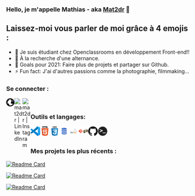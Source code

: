 ### Hello, je m'appelle Mathias - aka [Mat2dr][website] 👋

## Laissez-moi vous parler de moi grâce à 4 emojis :

- 🌱 Je suis étudiant chez Openclassrooms en développement Front-end!!
- 👯 À la recherche d'une alternance.
- 🥅 Goals pour 2021: Faire plus de projets et partager sur Github.
- ⚡ Fun fact: J'ai d'autres passions comme la photographie, filmmaking...


### Se connecter :

[<img align="left" alt="mathiasdragovic.com" width="22px" src="https://raw.githubusercontent.com/iconic/open-iconic/master/svg/globe.svg" />][website]
[<img align="left" alt="mat2dr | LinkedIn" width="22px" src="https://cdn.jsdelivr.net/npm/simple-icons@v3/icons/linkedin.svg" />][linkedin]
[<img align="left" alt="mat2dr | Instagram" width="22px" src="https://cdn.jsdelivr.net/npm/simple-icons@v3/icons/instagram.svg" />][instagram]

<br />

### Outils et langages:

<img align="left" alt="Visual Studio Code" width="26px" src="https://raw.githubusercontent.com/github/explore/80688e429a7d4ef2fca1e82350fe8e3517d3494d/topics/visual-studio-code/visual-studio-code.png" />
<img align="left" alt="HTML5" width="26px" src="https://raw.githubusercontent.com/github/explore/80688e429a7d4ef2fca1e82350fe8e3517d3494d/topics/html/html.png" />
<img align="left" alt="CSS3" width="26px" src="https://raw.githubusercontent.com/github/explore/80688e429a7d4ef2fca1e82350fe8e3517d3494d/topics/css/css.png" />
<img align="left" alt="SQL" width="26px" src="https://raw.githubusercontent.com/github/explore/80688e429a7d4ef2fca1e82350fe8e3517d3494d/topics/sql/sql.png" />
<img align="left" alt="MySQL" width="26px" src="https://raw.githubusercontent.com/github/explore/80688e429a7d4ef2fca1e82350fe8e3517d3494d/topics/mysql/mysql.png" />
<img align="left" alt="Git" width="26px" src="https://raw.githubusercontent.com/github/explore/80688e429a7d4ef2fca1e82350fe8e3517d3494d/topics/git/git.png" />
<img align="left" alt="GitHub" width="26px" src="https://raw.githubusercontent.com/github/explore/78df643247d429f6cc873026c0622819ad797942/topics/github/github.png" />
<img align="left" alt="Terminal" width="26px" src="https://raw.githubusercontent.com/github/explore/80688e429a7d4ef2fca1e82350fe8e3517d3494d/topics/terminal/terminal.png" />

<br />
<br />

### Mes projets les plus récents :

[![Readme Card](https://github-readme-stats.vercel.app/api/pin/?username=Mat2dr&repo=todoAPP&title_color=fff&icon_color=f9f9f9&text_color=9f9f9f&bg_color=151515)](https://github.com/Mat2dr/todoAPP)

[![Readme Card](https://github-readme-stats.vercel.app/api/pin/?username=Mat2dr&repo=DragovicMathias_P3_30072021&title_color=fff&icon_color=f9f9f9&text_color=9f9f9f&bg_color=151515)](https://github.com/Mat2dr/DragovicMathias_P3_30072021)

[![Readme Card](https://github-readme-stats.vercel.app/api/pin/?username=Mat2dr&repo=DragovicMathias_P2_01062021&title_color=fff&icon_color=f9f9f9&text_color=9f9f9f&bg_color=151515)](https://github.com/Mat2dr/DragovicMathias_P2_01062021)


[website]: https://mathiasdragovic.com/
[instagram]: https://www.instagram.com/mat2dr/
[linkedin]: www.linkedin.com/in/mathias-dragovic
